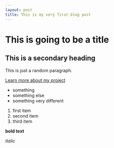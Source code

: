 ```yaml
---
layout: post
title: This is my very first blog post
---
```


# This is going to be a title

## This is a secondary heading

This is just a random paragraph.

[Learn more about my project](https://jackbdu.com/)

- something
- something else
- something very different

1. first item
2. second item
3. third item

__bold text__

_italic_

